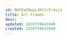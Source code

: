 ```yaml
---
id: BHYEqOQwpL4KV1rSr4vjs
title: Art Frames
desc: ''
updated: 1639759645940
created: 1639759645940
---
```


